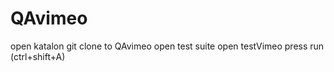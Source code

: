 # QAvimeo

open katalon
git clone to QAvimeo
open test suite
open testVimeo
press run (ctrl+shift+A)
